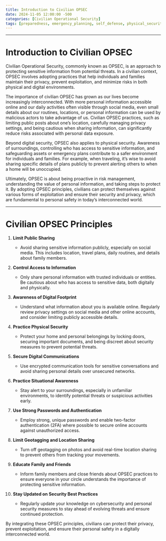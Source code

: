 ```yaml
---
title: Introduction to Civilian OPSEC
date: 2024-11-05 12:00:00 -500
categories: [Civilian Operational Security]
tags: [preparedness, emergency_planning, self_defense, physical_security, bug_in, situational_awareness, digital_hyigene, information_security ]
---
```


---
# Introduction to Civilian OPSEC

Civilian Operational Security, commonly known as OPSEC, is an approach to protecting sensitive information from potential threats. In a civilian context, OPSEC involves adopting practices that help individuals and families maintain their privacy, prevent exploitation, and minimize risks in both physical and digital environments.

The importance of civilian OPSEC has grown as our lives become increasingly interconnected. With more personal information accessible online and our daily activities often visible through social media, even small details about our routines, locations, or personal information can be used by malicious actors to take advantage of us. Civilian OPSEC practices, such as limiting public posts about one’s location, carefully managing privacy settings, and being cautious when sharing information, can significantly reduce risks associated with personal data exposure.

Beyond digital security, OPSEC also applies to physical security. Awareness of surroundings, controlling who has access to sensitive information, and safeguarding assets or emergency plans contribute to a safer environment for individuals and families. For example, when traveling, it’s wise to avoid sharing specific details of plans publicly to prevent alerting others to when a home will be unoccupied.

Ultimately, OPSEC is about being proactive in risk management, understanding the value of personal information, and taking steps to protect it. By adopting OPSEC principles, civilians can protect themselves against various forms of exploitation and ensure their security and privacy, which are fundamental to personal safety in today’s interconnected world.

---
# Civilian OPSEC Principles


1. **Limit Public Sharing**  
   - Avoid sharing sensitive information publicly, especially on social media. This includes location, travel plans, daily routines, and details about family members.

2. **Control Access to Information**  
   - Only share personal information with trusted individuals or entities. Be cautious about who has access to sensitive data, both digitally and physically.

3. **Awareness of Digital Footprint**  
   - Understand what information about you is available online. Regularly review privacy settings on social media and other online accounts, and consider limiting publicly accessible details.

4. **Practice Physical Security**  
   - Protect your home and personal belongings by locking doors, securing important documents, and being discreet about security measures to prevent potential threats.

5. **Secure Digital Communications**  
   - Use encrypted communication tools for sensitive conversations and avoid sharing personal details over unsecured networks.

6. **Practice Situational Awareness**  
   - Stay alert to your surroundings, especially in unfamiliar environments, to identify potential threats or suspicious activities early.

7. **Use Strong Passwords and Authentication**  
   - Employ strong, unique passwords and enable two-factor authentication (2FA) where possible to secure online accounts against unauthorized access.

8. **Limit Geotagging and Location Sharing**  
   - Turn off geotagging on photos and avoid real-time location sharing to prevent others from tracking your movements.

9. **Educate Family and Friends**  
   - Inform family members and close friends about OPSEC practices to ensure everyone in your circle understands the importance of protecting sensitive information.

10. **Stay Updated on Security Best Practices**  
    - Regularly update your knowledge on cybersecurity and personal security measures to stay ahead of evolving threats and ensure continued protection.

By integrating these OPSEC principles, civilians can protect their privacy, prevent exploitation, and ensure their personal safety in a digitally interconnected world.